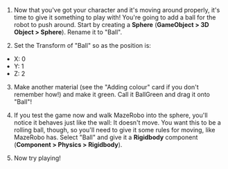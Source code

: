 1. Now that you've got your character and it's moving around properly, it's time to give it something to play with! You're going to add a ball for the robot to push around. Start by creating a **Sphere** (**GameObject > 3D Object > Sphere**). Rename it to "Ball". 

2. Set the Transform of "Ball" so as the position is:
  * X: 0
  * Y: 1
  * Z: 2
 
3. Make another material (see the "Adding colour" card if you don't remember how!) and make it green. Call it BallGreen and drag it onto "Ball"!

4. If you test the game now and walk MazeRobo into the sphere, you'll notice it behaves just like the wall: It doesn't move. You want this to be a rolling ball, though, so you'll need to give it some rules for moving, like MazeRobo has. Select "Ball" and give it a **Rigidbody** component (**Component > Physics > Rigidbody**).

5. Now try playing!
